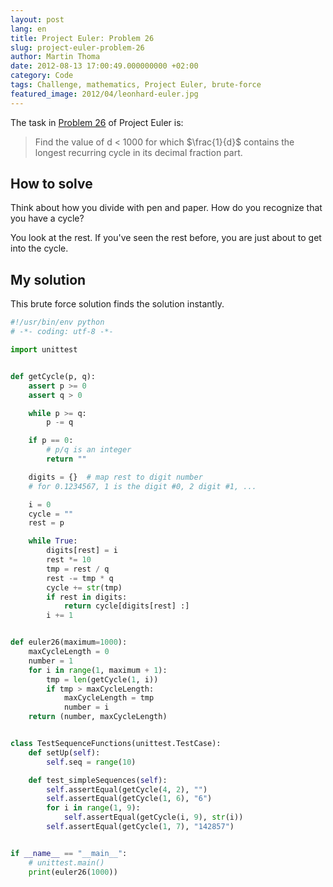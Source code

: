 ```yaml
---
layout: post
lang: en
title: Project Euler: Problem 26
slug: project-euler-problem-26
author: Martin Thoma
date: 2012-08-13 17:00:49.000000000 +02:00
category: Code
tags: Challenge, mathematics, Project Euler, brute-force
featured_image: 2012/04/leonhard-euler.jpg
---
```

The task in <a href="http://projecteuler.net/problem=26">Problem 26</a> of Project Euler is:

<blockquote>Find the value of d < 1000 for which $\frac{1}{d}$ contains the longest recurring cycle in its decimal fraction part.</blockquote>

<h2>How to solve</h2>
Think about how you divide with pen and paper. How do you recognize that you have a cycle?

You look at the rest. If you've seen the rest before, you are just about to get into the cycle.

<h2>My solution</h2>
This brute force solution finds the solution instantly.

```python
#!/usr/bin/env python
# -*- coding: utf-8 -*-

import unittest


def getCycle(p, q):
    assert p >= 0
    assert q > 0

    while p >= q:
        p -= q

    if p == 0:
        # p/q is an integer
        return ""

    digits = {}  # map rest to digit number
    # for 0.1234567, 1 is the digit #0, 2 digit #1, ...

    i = 0
    cycle = ""
    rest = p

    while True:
        digits[rest] = i
        rest *= 10
        tmp = rest / q
        rest -= tmp * q
        cycle += str(tmp)
        if rest in digits:
            return cycle[digits[rest] :]
        i += 1


def euler26(maximum=1000):
    maxCycleLength = 0
    number = 1
    for i in range(1, maximum + 1):
        tmp = len(getCycle(1, i))
        if tmp > maxCycleLength:
            maxCycleLength = tmp
            number = i
    return (number, maxCycleLength)


class TestSequenceFunctions(unittest.TestCase):
    def setUp(self):
        self.seq = range(10)

    def test_simpleSequences(self):
        self.assertEqual(getCycle(4, 2), "")
        self.assertEqual(getCycle(1, 6), "6")
        for i in range(1, 9):
            self.assertEqual(getCycle(i, 9), str(i))
        self.assertEqual(getCycle(1, 7), "142857")


if __name__ == "__main__":
    # unittest.main()
    print(euler26(1000))
```

